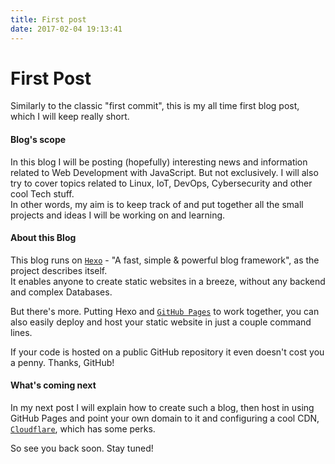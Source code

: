 ```yaml
---
title: First post
date: 2017-02-04 19:13:41
---
```

# First Post

Similarly to the classic "first commit", this is my all time first blog post, which I will keep really short.
<br>

#### Blog's scope

In this blog I will be posting (hopefully) interesting news and information related to Web Development with JavaScript. But not exclusively. I will also try to cover topics related to Linux, IoT, DevOps, Cybersecurity and other cool Tech stuff. <br>
In other words, my aim is to keep track of and put together all the small projects and ideas I will be working on and learning.
<br>

#### About this Blog

This blog runs on [`Hexo`](https://hexo.io/) - "A fast, simple & powerful blog framework", as the project describes itself. <br>
It enables anyone to create static websites in a breeze, without any backend and complex Databases.

But there's more. Putting Hexo and [`GitHub Pages`](https://pages.github.com)  to work together, you can also easily deploy and host your static website in just a couple command lines. 

If your code is hosted on a public GitHub repository it even doesn't cost you a penny. Thanks, GitHub!
<br>

#### What's coming next
In my next post I will explain how to create such a blog, then host in using GitHub Pages and point your own domain to it and configuring a cool CDN, [`Cloudflare`](https://www.cloudflare.com/), which has some perks. 
<br>

So see you back soon. Stay tuned!
